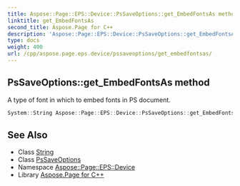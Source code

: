 ```yaml
---
title: Aspose::Page::EPS::Device::PsSaveOptions::get_EmbedFontsAs method
linktitle: get_EmbedFontsAs
second_title: Aspose.Page for C++
description: 'Aspose::Page::EPS::Device::PsSaveOptions::get_EmbedFontsAs method. A type of font in which to embed fonts in PS document in C++.'
type: docs
weight: 400
url: /cpp/aspose.page.eps.device/pssaveoptions/get_embedfontsas/
---
```

## PsSaveOptions::get_EmbedFontsAs method


A type of font in which to embed fonts in PS document.

```cpp
System::String Aspose::Page::EPS::Device::PsSaveOptions::get_EmbedFontsAs() const
```

## See Also

* Class [String](../../../system/string/)
* Class [PsSaveOptions](../)
* Namespace [Aspose::Page::EPS::Device](../../)
* Library [Aspose.Page for C++](../../../)
